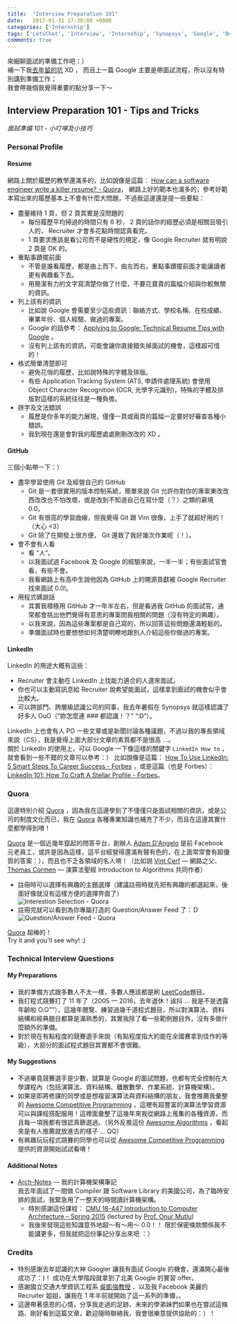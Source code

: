 ```yaml
---
title:  "Interview Preparation 101"
date:   2017-01-31 17:30:00 +0800
categories: ['Internship']
tags: ['LetsChat', 'Interview', 'Internship', 'Synopsys', 'Google', 'DevelopingArticle']
comments: true
---
```


來細聊面試的準備工作吧：）  
補一下我[去年留的坑](https://www.facebook.com/lnishantw/posts/1150488388401831) XD ，
而且上一篇 Google 主要是帶面試流程，所以沒有特別講到準備工作；  
我會帶幾個我覺得重要的點分享一下～

<!--more-->

## Interview Preparation 101 - Tips and Tricks
*面試準備 101 - 小叮嚀及小技巧*


### Personal Profile

#### Resume

網路上關於履歷的教學還滿多的，比如說像是這篇：
[How can a software engineer write a killer resume? - Quora](https://www.quora.com/How-can-a-software-engineer-write-a-killer-resume)，
網路上好的範本也滿多的，參考好範本寫出來的履歷基本上不會有什麼大問題，不過我這邊還是提一些要點：

- 盡量維持 1 頁，但 2 頁其實是沒問題的
  - 每份履歷平均掃過的時間只有 6 秒， 2 頁的話你的經歷必須是相關且吸引人的， Recruiter 才會多花點時間認真看完。
  - 1 頁要求應該是看公司而不是硬性的規定，像 Google Recruiter 就有明說 2 頁是 OK 的。
- 重點事蹟擺前面
  - 不管是誰看履歷，都是由上而下、由左而右，重點事蹟擺前面才能讓讀者更有興趣看下去。
  - 用簡潔有力的文字寫清楚你做了什麼，不要花寶貴的篇幅介紹與你較無關的資訊。
- 列上該有的資訊
  - 比如說 Google 會需要至少這些資訊：聯絡方式、學校名稱、在校成績、畢業年份、個人經驗、做過的專案。
  - Google 的話參考： [Applying to Google: Technical Resume Tips with Google](https://www.youtube.com/watch?v=ZjeXxLnnH5I&t=742s) 。 
  - 沒有列上該有的資訊，可能會讓你直接錯失掉面試的機會，這樣超可惜的！
- 格式簡單清楚即可
  - 避免花俏的履歷，比如說特殊的字體及排版。
  - 有些 Application Tracking System (ATS, 申請件處理系統) 會使用 Object Character Recognition (OCR, 光學字元識別)，特殊的字體及排版對這樣的系統往往是一種負擔。
- 拼字及文法錯誤
  - 履歷是你多年的能力展現，僅僅一頁或兩頁的篇幅一定要好好審查各種小錯誤。
  - 我到現在還是會對我的履歷處處刪刪改改的 XD 。

#### GitHub

三個小點帶一下：）

- 盡早學習使用 Git 及經營自己的 GitHub
  - Git 是一套很實用的版本控制系統，簡單來說 Git 允許你對你的專案東改改西改改也不怕改壞，或是改到不知道自己在寫什麼（？）之類的窘境 0.0。
  - Git 有很高的學習曲線，但我覺得 Git 跟 Vim 很像，上手了就超好用的！（大心 <3）
  - Git 除了在開發上很方便， Git 還救了我好幾次作業呢（！）。
- 會不會有人看
  - 看 “人”。
  - 以我面試過 Facebook 及 Google 的經驗來說，一半一半；有些面試官會看，有些不會。
  - 我看網路上有高中生說他因為 GitHub 上的開源貢獻被 Google Recruiter 找來面試 0.0!。
- 用程式碼說話
  - 其實我積極用 GitHub 才一年半左右，但是看過我 GitHub 的面試官，通常都會挑出他們覺得有意思的專案問我相關的問題（沒有特定的興趣）。
  - 以我來說，因為這些專案都是自己寫的，所以回答這些問題還滿輕鬆的。
  - 準備面試時也要想想如何清楚明瞭地跟別人介紹這些你做過的專案。

#### LinkedIn

LinkedIn 的用途大概有這些：

- Recruiter 會主動在 LinkedIn 上找能力適合的人選來面試。
- 你也可以主動寫訊息給 Recruiter 說希望能面試，這樣拿到面試的機會似乎會比較大。
- 可以跨部門、跨層級認識公司的同事，我去年暑假在 Synopsys 就這樣認識了好多人 OuO（“妳怎麼連 ### 都認識！？” ”:D“）。

LinkedIn 上也會有人 PO 一些文章或是新聞討論各種議題，不過以我的專長領域來說（CS），我是覺得上面大部分文章的素質都不是很高 ...。  
關於 LinkedIn 的使用上，可以 Google 一下像這樣的關鍵字 `LinkedIn How to` ，就會看到一些不錯的文章可以參考：） 比如說像是這篇： [How To Use LinkedIn: 5 Smart Steps To Career Success - Forbes](http://www.forbes.com/sites/laurashin/2014/06/26/how-to-use-linkedin-5-smart-steps-to-career-success/) ，或是這篇（也是 Forbes）：[LinkedIn 101: How To Craft A Stellar Profile - Forbes](http://www.forbes.com/sites/williamarruda/2017/01/15/linkedin-101-how-to-craft-a-stellar-profile/)。


### Quora

這邊特別介紹 [Quora](https://www.quora.com) ，因為我在這邊學到了不僅僅只是面試相關的資訊，或是公司的制度文化而已，我在 [Quora](https://www.quora.com) 各種專業知識也補充了不少，而且在這邊其實什麼都學得到唷！

[Quora](https://www.quora.com) 是一個近幾年竄起的問答平台，創辦人 [Adam D'Angelo](https://en.wikipedia.org/wiki/Adam_D'Angelo) 是前 Facebook 元老員工，或許是因為這樣，這平台經營得還滿有聲有色的，在上面常常會有超優質的答案：），而且也不乏各領域的名人唷！（比如說 [Vint Cerf](https://www.quora.com/profile/Vint-Cerf) — 網路之父、 [Thomas Cormen](https://www.quora.com/profile/Thomas-Cormen-1) — 演算法聖經 Introduction to Algorithms 共同作者）

- 註冊時可以選擇有興趣的主題選擇（建議註冊時就先把有興趣的都選起來，後面好像就沒有這樣方便的選擇界面了）  
![Interestion Selection - Quora](http://i.imgur.com/NL9kg4L.png)
- 註冊完就可以看到為你專屬打造的 Question/Answer Feed 了：Ｄ  
![Question/Answer Feed - Quora](http://i.imgur.com/l6Iuyac.png)

 [Quora](https://www.quora.com) 超棒的！  
 Try it and you'll see why! :)


### Technical Interview Questions

#### My Preparations

- 我的準備方式跟多數人不太一樣，多數人應該都是刷 [LeetCode](https://leetcode.com)題目。
- 我打程式競賽打了 11 年了（2005 — 2016，去年退休！誒抖 ... 我是不是透露年齡啦 O.O""），這幾年閱覽、練習過幾千道程式題目，所以對演算法、資料結構和經典題目都算是滿熟悉的，其實我除了看一些範例題目外，沒有多做什麼額外的準備。  
- 對於現在有點程度的競賽選手來說（有點程度指大約能在全國賽拿到佳作的等級），大部分的面試程式題目其實都不會很難。

#### My Suggestions

- 不過畢竟競賽選手是少數，就算是 Google 的面試問題，也都有完全控制在大學課程內（包括演算法、資料結構、離散數學、作業系統、計算機架構）。
- 如果是即將修課的同學或是想複習演算法與資料結構的朋友，我會推薦我彙整的 [Awesome Competitive Programming](https://github.com/lnishan/awesome-competitive-programming) ，這裡有超豐富的演算法學習資源可以與課程搭配服用！這裡面彙整了這幾年來我從網路上蒐集的各種資源，而且每一項我都有很認真篩選過。（另外反推這份 [Awesome Algorithms](https://github.com/tayllan/awesome-algorithms) ，看起來是有人推薦就放進去的樣子 ... QQ）
- 有興趣玩玩程式競賽的同學也可以從 [Awesome Competitive Programming](https://github.com/lnishan/awesome-competitive-programming) 提供的資源開始試試看唷！

#### Additional Notes

- [Arch-Notes](https://github.com/lnishan/Arch-Notes) — 我的計算機架構筆記  
我去年面試了一間做 Compiler 跟 Software Library 的美國公司，為了臨時安排的面試，我緊急用了一整天的時間讀計算機架構。
  - 特別感謝這份課程： [CMU 18-447 Introduction to Computer Architecture – Spring 2015](http://www.ece.cmu.edu/~ece447/s15/doku.php?id=schedule) (lectured by [Prof. Onur Mutlu](http://users.ece.cmu.edu/~omutlu/))
  - 我後來發現這些知識意外地超～有～用～ 0.0！！ 限於保密條款關係我不能講更多，但我就把這份筆記分享出來吧 ：） 


### Credits

- 特別感謝去年認識的大神 Googler 讓我有面試 Google 的機會，還滿開心最後成功了：)！ 成功在大學階段就拿到了北美 Google 的實習 offer。 
- 感謝國立交通大學資訊工程系 [吳凱強教授](http://people.cs.nctu.edu.tw/~kcw/) 、以及我 Facebook 美麗的 Recruiter 姐姐，讓我在 1 年半前就開始了這一系列的準備，。  
- 這邊帶著感恩的心情，分享我走過的足跡，未來的學弟妹們如果也在嘗試這條路、剛好看到這篇文章，歡迎隨時聯絡我，我會很樂意提供協助的：）！
